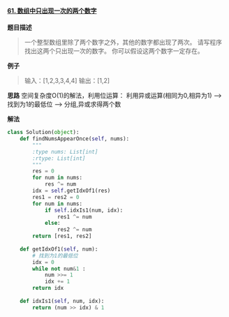 #### [61. 数组中只出现一次的两个数字](https://www.acwing.com/problem/content/description/69/) 
**题目描述**
> 一个整型数组里除了两个数字之外，其他的数字都出现了两次。
请写程序找出这两个只出现一次的数字。
你可以假设这两个数字一定存在。

**例子**
> 输入：[1,2,3,3,4,4]
输出：[1,2]

**思路**
空间复杂度O(1)的解法，利用位运算：
利用异或运算(相同为0,相异为1) —> 找到为1的最低位 —> 分组,异或求得两个数

**解法**
```python
class Solution(object):
    def findNumsAppearOnce(self, nums):
        """
        :type nums: List[int]
        :rtype: List[int]
        """
        res = 0
        for num in nums:
            res ^= num
        idx = self.getIdxOf1(res)
        res1 = res2 = 0
        for num in nums:
            if self.idxIs1(num, idx):
                res1 ^= num
            else:
                res2 ^= num
        return [res1, res2]
    
    def getIdxOf1(self, num):
        # 找到为1的最低位
        idx = 0
        while not num&1 :
            num >>= 1
            idx += 1
        return idx
    
    def idxIs1(self, num, idx):
        return (num >> idx) & 1
```